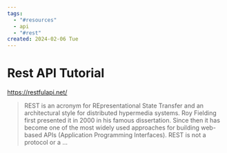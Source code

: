 ```yaml
---
tags:
  - "#resources"
  - api
  - "#rest"
created: 2024-02-06 Tue
---
```

# Rest API Tutorial
https://restfulapi.net/

> REST is an acronym for REpresentational State Transfer and an architectural style for distributed hypermedia systems. Roy Fielding first presented it in 2000 in his famous dissertation. Since then it has become one of the most widely used approaches for building web-based APIs (Application Programming Interfaces). REST is not a protocol or a …
